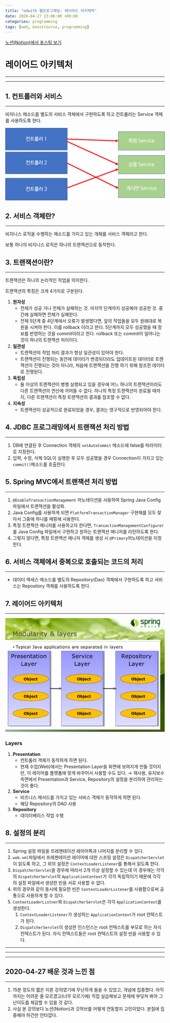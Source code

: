 ```yaml
---
title: "edwith 웹프로그래밍: 레이어드 아키텍처"
date: 2020-04-27 23:06:00 +09:00
categories: programming
tags: [web, boostcourse, programming]
---
```


[노션(Notion)에서 포스팅 보기](https://www.notion.so/2020-04-27-layered-architecture-568d4fc31fb24d2f94bcac6dbe634d67)

# 레이어드 아키텍처

---

---

## 1. 컨트롤러와 서비스

---

비지니스 메소드를 별도의 서비스 객체에서 구현하도록 하고 컨트롤러는 Service 객체를 사용하도록 한다.

![1](https://github.com/sounmind/sounmind.github.io/blob/master/_posts/img/2020-04-27-1.png?raw=true)

## 2. 서비스 객체란?

---

비지니스 로직을 수행하는 메소드를 가지고 있는 개체를 서비스 객체라고 한다.

보통 하나의 비지니스 로직은 하나의 트랜잭션으로 동작한다.

## 3. 트랜잭션이란?

---

트랜잭션은 하나의 논리적인 작업을 의미한다.

트랜잭션의 특징은 크게 4가지로 구분된다.

1. **원자성**
    - 전체가 성공 거나 전체가 실패하는 것. 마지막 단계까지 성공해야 성공한 것. 중간에 실패하면 전체가 실패한다.
    - 전체 5단계 중 4단계에서 오류가 발생했다면, 앞의 작업들을 모두 원래대로 복원을 시켜야 한다. 이를 rollback 이라고 한다. 5단계까지 모두 성공했을 때 정보를 반영하는 것을 commit이라고 한다. rollback 또는 commit이 일어나는 것이 하나의 트랜잭션 처리이다.
2. **일관성**
    - 트랜잭션의 작업 처리 결과가 항상 일관성이 있어야 한다.
    - 트랜잭션이 진행되는 동안에 데이터가 변경되더라도 업데이트된 데이터로 트랜잭션이 진행되는 것이 아니라, 처음에 트랜잭션을 진행 하기 위해 참조한 데이터로 진행된다.
3. **독립성**
    - 둘 이상의 트랜잭션이 병행 실행되고 있을 경우에 어느 하나의 트랜잭션이라도 다른 트랜잭션의 연산에 끼어들 수 없다. 하나의 특정 트랜잭션이 완료될 때까지, 다른 트랜잭션이 특정 트랜잭션의 결과를 참조할 수 없다.
4. **지속성**
    - 트랜잭션이 성공적으로 완료되었을 경우, 결과는 영구적으로 반영되어야 한다.

## 4. JDBC 프로그래밍에서 트랜잭션 처리 방법

---

1. DB에 연결된 후 Connection 객체의 `setAutoCommit` 메소드에 false를 파라미터로 지정한다.
2. 입력, 수정, 삭제 SQL이 실행한 후 모두 성공했을 경우 Connection이 가지고 있는 `commit()`메소드를 호출한다.

## 5. Spring MVC에서 트랜잭션 처리 방법

---

1. `@EnableTransactionManagement`  어노테이션을 사용하여 Spring Java Config 파일에서 트랜잭션을 활성화.
2. Java Config를 사용하게 되면 `PlatformTransactionManager` 구현체를 모두 찾아서 그중에 하나를 매핑에 사용한다.
3. 특정 트랜잭션 매니저를 사용하고자 한다면, `TransactionManagementConfigurer` 를 Java Config 파일에서 구현하고 원하는 트랜잭션 매니저를 리턴하도록 한다.
4. 그렇지 않다면, 특정 트랜잭션 매니저 객체를 생성 시 `@Primary`어노테이션을 지정한다.

## 6. 서비스 객체에서 중복으로 호출되는 코드의 처리

---

- 데이터 엑세스 메소드를 별도의 Repository(Dao) 객체에서 구현하도록 하고 서비스는 Repository 객체를 사용하도록 한다.

## 7. 레이어드 아키텍처

---

![2](https://github.com/sounmind/sounmind.github.io/blob/master/_posts/img/2020-04-27-2.png?raw=true)

### Layers

1. **Presentation**
    - 컨트롤러 객체가 동작하게 하면 된다.
    - 현재 수업(Web)에서는 Presentation Layer을 화면에 보여지게 만들 것이지만, 이 레이어를 플랫폼에 맞게 바꾸어서 사용할 수도 있다. → 재사용, 유지보수 측면에서 Presentation과 Service, Repository의 설정을 분리하여 관리하는 것이 좋다.
2. **Service**
    - 비즈니스 메서드를 가지고 있는 서비스 객체가 동작하게 하면 된다.
    - 해당 Repository의 DAO 사용
3. **Repository**
    - 데이터베이스 작업 수행

## 8. 설정의 분리

---

1. Spring 설정 파일을 프레젠테이션 레이어쪽과 나머지를 분리할 수 있다.
2. `web.xml`파일에서 프레젠테이션 레이어에 대한 스프링 설정은 `DispatcherServlet`이 읽도록 하고, 그 외의 설정은 `ContextLoaderListener`를 통해서 읽도록 한다.
3. `DispatcherServlet`을 경우에 따라서 2개 이상 설정할 수 있는데 이 경우에는 각각의 `DispatcherServlet`의 `ApplicationContext`가 각각 독립적이기 때문에 각각의 설정 파일에서 생성한 빈을 서로 사용할 수 없다.
4. 위의 경우와 같이 동시에 필요한 빈은 `ContextLoaderListener`를 사용함으로써 공통으로 사용하게 할 수 있다.
5. `ContextLoaderListner`와 `DispatcherServlet`은 각각 `ApplicationContext`를 생성한다.
    1. `ContextLoaderListener`가 생성하는 `ApplicationContext`가 root 컨텍스트가 된다.
    2. `DispatcherServlet`이 생성한 인스턴스는 root 컨텍스트를 부모로 하는 자식 컨텍스트가 된다. 자식 컨텍스트들은 root 컨텍스트의 설정 빈을 사용할 수 있다.

---

---

---

## 2020-04-27 배운 것과 느낀 점

---

1. 15분 정도의 짧은 이론 강의였기에 무난하게 들을 수 있었고, 개념에 집중했다. 아직까지는 어려운 줄 모르겠고(너무 모르기에) 직접 실습해보고 문제에 부딪쳐 봐야 그 난이도를 체감할 수 있을 것 같다.
2. 사실 본 강의보다 노션(Notion)과 깃허브를 어떻게 연동할지 고민이었다. 본질에 집중해야 하건만 안타깝다.
